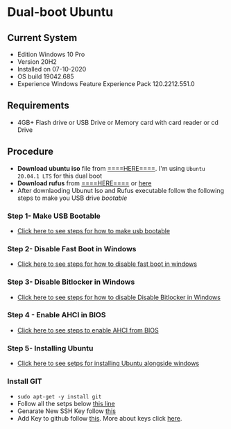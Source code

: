 # Dual-boot Ubuntu

## Current System
- Edition	Windows 10 Pro
- Version	20H2
- Installed on	‎07-‎10-‎2020
- OS build	19042.685
- Experience	Windows Feature Experience Pack 120.2212.551.0

## Requirements
- 4GB+ Flash drive or USB Drive or Memory card with card reader or cd Drive

## Procedure

- **Download ubuntu iso** file from [====HERE====](https://ubuntu.com/download/desktop).
I'm using `Ubuntu 20.04.1 LTS` for this dual boot
- **Download rufus** from [====HERE====](https://github.com/pbatard/rufus/releases/download/v3.13/rufus-3.13.exe) or [here](https://rufus.ie/)
- After downlaoding Ubunut Iso and Rufus executable follow the following steps to make you USB drive *bootable*

### Step 1-  Make USB Bootable
- [Click here to see steps for how to make usb bootable](https://github.com/erayushman/dual-boot/blob/main/bootable-flash-drive.md)

### Step 2- Disable Fast Boot in Windows
- [Click here to see steps for how to disable fast boot in windows](https://github.com/erayushman/dual-boot/blob/main/disable-fast-boot.md)

### Step 3- Disable Bitlocker in Windows
- [Click here to see steps for how to disable Disable Bitlocker in Windows](https://github.com/erayushman/dual-boot/blob/main/disable-bitlocker.md)

### Step 4 - Enable AHCI in BIOS
- [Click here to see steps to enable AHCI from BIOS](https://github.com/erayushman/dual-boot/blob/main/enable-ahci.md)

### Step 5- Installing Ubuntu
- [Click here to see setps for installing Ubuntu alongside windows](https://github.com/erayushman/dual-boot/blob/main/install-ubuntu.md)

### Install GIT
- `sudo apt-get -y install git`
- Follow all the setps below [this line](https://github.com/erwin-inc/development/wiki/GitHub#gpg-installation)
- Genarate New SSH Key follow [this](https://docs.github.com/en/github/authenticating-to-github/generating-a-new-ssh-key-and-adding-it-to-the-ssh-agent)
- Add Key to github follow [this](https://docs.github.com/en/github/authenticating-to-github/adding-a-new-ssh-key-to-your-github-account). More about keys click [here](https://docs.github.com/en/github/authenticating-to-github/connecting-to-github-with-ssh).

